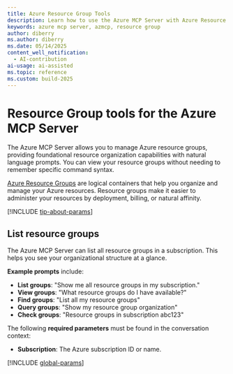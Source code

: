```yaml
---
title: Azure Resource Group Tools 
description: Learn how to use the Azure MCP Server with Azure Resource Groups.
keywords: azure mcp server, azmcp, resource group
author: diberry
ms.author: diberry
ms.date: 05/14/2025
content_well_notification: 
  - AI-contribution
ai-usage: ai-assisted
ms.topic: reference
ms.custom: build-2025
--- 
```

# Resource Group tools for the Azure MCP Server

The Azure MCP Server allows you to manage Azure resource groups, providing foundational resource organization capabilities with natural language prompts. You can view your resource groups without needing to remember specific command syntax.

[Azure Resource Groups](/azure/azure-resource-manager/management/overview) are logical containers that help you organize and manage your Azure resources. Resource groups make it easier to administer your resources by deployment, billing, or natural affinity.

[!INCLUDE [tip-about-params](../includes/tools/parameter-consideration.md)]

## List resource groups

The Azure MCP Server can list all resource groups in a subscription. This helps you see your organizational structure at a glance.

**Example prompts** include:

- **List groups**: "Show me all resource groups in my subscription."
- **View groups**: "What resource groups do I have available?"
- **Find groups**: "List all my resource groups"
- **Query groups**: "Show my resource group organization"
- **Check groups**: "Resource groups in subscription abc123"

The following **required parameters** must be found in the conversation context: 

- **Subscription**: The Azure subscription ID or name.

[!INCLUDE [global-params](../includes/tools/global-parameters-list.md)]